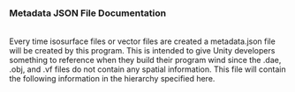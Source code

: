 ### Metadata JSON File Documentation
<br>
Every time isosurface files or vector files are created a metadata.json file will be created by this program.  This is intended to give Unity developers something to reference when they build their program wind since the .dae, .obj, and .vf files do not contain any spatial information.  This file will contain the following information in the hierarchy specified here. 
<br>
<br>

